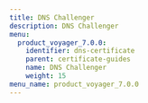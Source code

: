 ```yaml
---
title: DNS Challenger
description: DNS Challenger
menu:
  product_voyager_7.0.0:
    identifier: dns-certificate
    parent: certificate-guides
    name: DNS Challenger
    weight: 15
menu_name: product_voyager_7.0.0
---
```


